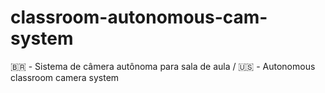 # classroom-autonomous-cam-system
🇧🇷 - Sistema de câmera autônoma para sala de aula / 🇺🇸 - Autonomous classroom camera system
